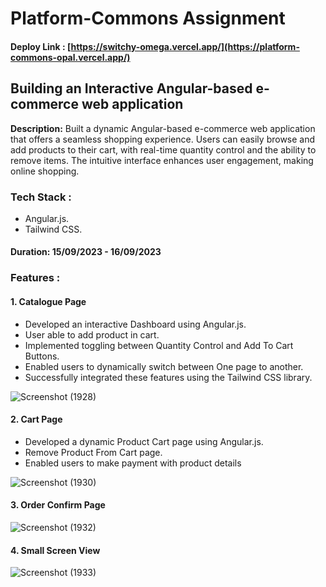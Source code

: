 

# Platform-Commons Assignment 

#### Deploy Link : [https://switchy-omega.vercel.app/](https://platform-commons-opal.vercel.app/)

## Building an Interactive Angular-based e-commerce web application

**Description:** 
Built a dynamic Angular-based e-commerce web application that offers a seamless shopping experience. Users can easily browse and add products to their cart, with real-time quantity control and the ability to remove items. The intuitive interface enhances user engagement, making online shopping.


### Tech Stack : 
- Angular.js.
- Tailwind CSS.

#### Duration: 15/09/2023 - 16/09/2023

### Features :

#### 1. Catalogue Page

- Developed an interactive Dashboard using Angular.js.
- User able to add product in cart.
- Implemented toggling between Quantity Control and Add To Cart Buttons.
- Enabled users to dynamically switch between One page to another.
- Successfully integrated these features using the Tailwind CSS library.
  
![Screenshot (1928)](https://github.com/gauravpardeshi1/Platform-Commons/assets/112778106/001673f1-f3cf-4ab2-9c9d-eaa1d5307b70)

#### 2. Cart Page

- Developed a dynamic Product Cart page using Angular.js.
- Remove Product From Cart page.
- Enabled users to make payment with product details
  
![Screenshot (1930)](https://github.com/gauravpardeshi1/Platform-Commons/assets/112778106/ed512fc6-ae06-41b1-8b2c-472c638f0952)


#### 3. Order Confirm Page
![Screenshot (1932)](https://github.com/gauravpardeshi1/Platform-Commons/assets/112778106/457f1187-ad32-4437-a859-0bfff975a565)

#### 4. Small Screen View
![Screenshot (1933)](https://github.com/gauravpardeshi1/Platform-Commons/assets/112778106/de59f4a3-b374-44e2-8729-8bd8d1ff4959)

